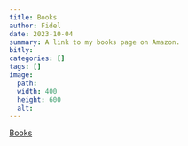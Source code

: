 ```yaml
---
title: Books
author: Fidel
date: 2023-10-04
summary: A link to my books page on Amazon.
bitly: 
categories: []
tags: []
image:
  path: 
  width: 400
  height: 600
  alt:
---
```

<!---Wednesday 04 October 2023--->

[Books](https://www.amazon.com/stores/author/B07Y8MNJ9M/allbooks?ingress=0&visitId=fbd40698-f739-4879-8160-32f16691825b)
